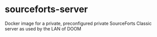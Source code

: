 # sourceforts-server
Docker image for a private, preconfigured private SourceForts Classic server as used by the LAN of DOOM
